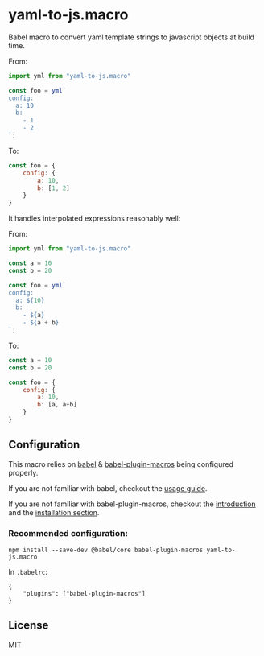 # yaml-to-js.macro

Babel macro to convert yaml template strings to javascript objects at build time.

From: 

```js
import yml from "yaml-to-js.macro"

const foo = yml`
config: 
  a: 10
  b: 
    - 1
    - 2
`;
```

To:

```js
const foo = {
    config: {
        a: 10,
        b: [1, 2]
    }
}
```

It handles interpolated expressions reasonably well: 

From: 

```js
import yml from "yaml-to-js.macro"

const a = 10
const b = 20

const foo = yml`
config: 
  a: ${10}
  b: 
    - ${a}
    - ${a + b}
`;
```

To:

```js
const a = 10
const b = 20

const foo = {
    config: {
        a: 10,
        b: [a, a+b]
    }
}
```

## Configuration

This macro relies on [babel](https://babeljs.io) & [babel-plugin-macros](https://github.com/kentcdodds/babel-plugin-macros) being configured properly.

If you are not familiar with babel, checkout the [usage guide](https://babeljs.io/docs/en/usage).

If you are not familiar with babel-plugin-macros, checkout the [introduction](https://babeljs.io/blog/2017/09/11/zero-config-with-babel-macros) and the [installation section](https://github.com/kentcdodds/babel-plugin-macros#installation).

### Recommended configuration: 

```
npm install --save-dev @babel/core babel-plugin-macros yaml-to-js.macro
```

In `.babelrc`: 

```
{
    "plugins": ["babel-plugin-macros"]
}
```

## License

MIT